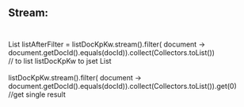 ## Stream:</br></br>
List<Object> listAfterFilter = listDocKpKw.stream().filter( document -> document.getDocId().equals(docId)).collect(Collectors.toList()) </br>// to list listDocKpKw to jset List<Document> </br></br>
listDocKpKw.stream().filter( document -> document.getDocId().equals(docId)).collect(Collectors.toList()).get(0)  </br>//get single result	

